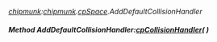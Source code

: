 _[chipmunk](../../modules/chipmunk/chipmunk-module.md):[chipmunk](../../modules/chipmunk/chipmunk-module.md).[cpSpace](../../modules/chipmunk/chipmunk-cpspace.md).AddDefaultCollisionHandler_
##### Method AddDefaultCollisionHandler:[cpCollisionHandler](../../modules/chipmunk/chipmunk-cpcollisionhandler.md)(  )
